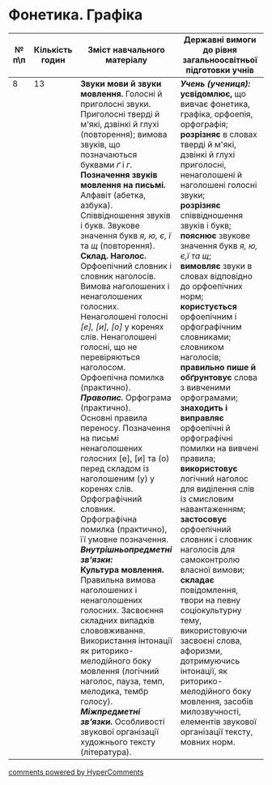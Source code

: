<div id="hypercomments_widget" class="js-hypercomments-widget invisible"></div>

# Фонетика. Графіка

<table>
  <tr>
    <td width="10%" align="center"><b>№ <br>п\п</br></b></td>
    <td width="5%" align="center"><b>Кількість годин</b></td>  
    <td width="40%" align="center"><b>Зміст навчального матеріалу</b></td>
    <td width="45%" align="center"><b>Державні вимоги до рівня загальноосвітньої підготовки учнів</b></td>
  </tr>
<tbody>
  <tr>
<td width="10%" style="vertical-align:top !important;">8</td>
<td width="5%" style="vertical-align:top !important;">13</td>
    <td width="40%" style="vertical-align:top !important;">
<b>Звуки мови й звуки мовлення.</b> Голосні й приголосні звуки. Приголосні тверді й м'які,  дзвінкі й глухі (повторення); вимова звуків, що позначаються буквами <i>ґ</i> і <i>г</i>.<br>
<b>Позначення звуків мовлення на письмі.</b> Алфавіт (абетка, азбука). Співвідношення звуків і букв. Звукове значення букв <i>я, ю, є, ї </i> та <i>щ</i> (повторення).<br>
<b>Склад. Наголос.</b> Орфоепічний словник і словник наголосів. Вимова  наголошених і ненаголошених голосних. Ненаголошені голосні <i>[е], [и], [о]</i> у коренях слів. Ненаголошені голосні, що не перевіряються наголосом.<br>
Орфоепічна помилка (практично). <br>
<b><i>Правопис.</b></i> Орфограма (практично). <br>
Основні правила переносу. Позначення  на письмі ненаголошених голосних [е], [и] та (о) перед складом із наголошеним (у) у коренях слів.<br>
Орфографічний словник.<br>
Орфографічна помилка (практично), її умовне позначення.<br>
<b><i>Внутрішньопредметні  зв’язки:</i></b><br>
<b>Культура  мовлення.</b> Правильна вимова наголошених і ненаголошених голосних. Засвоєння складних випадків слововживання.<br>Використання інтонації як риторико-мелодійного боку мовлення (логічний наголос, пауза, темп, мелодика, тембр голосу). <br>
<b><i>Міжпредметні зв’язки.</i></b> Особливості звукової організації художнього тексту (література).
</td>
    <td width="45%" style="vertical-align:top !important;">
<i><b>Учень (учениця):</b></i><br>
<b>усвідомлює,</b>  що вивчає фонетика, графіка, орфоепія, орфографія;<br>
<b>розрізняє</b> в словах тверді й  м'які, дзвінкі й глухі приголосні, ненаголошені й наголошені голосні звуки;<br>
<b>розрізняє</b> співвідношення звуків і букв;<br>
<b>пояснює</b> звукове значення букв <i>я, ю, є,ї та щ</i>;<br>
<b>вимовляє</b> звуки  в словах відповідно до орфоепічних норм; <br>
<b>користується</b> орфоепічним і  орфографічним словниками; словником наголосів;<br>
<b>правильно пише й обґрунтовує</b> слова з вивченими орфограмами; <br>
<b>знаходить і виправляє</b> орфоепічні й орфографічні помилки на вивчені правила;<br>
<b>використовує</b> логічний наголос для виділення слів із смисловим навантаженням; <br>
<b>застосовує</b> орфоепічний словник  і словник наголосів для самоконтролю власної вимови;<br>
<b>складає</b> повідомлення, твори на певну соціокультурну тему, використовуючи засвоєні слова, афоризми, дотримуючись інтонації, як риторико-мелодійного боку мовлення, засобів милозвучності, елементів звукової організації тексту,  мовних норм.</td>
  </tr>
</tbody>
</table>

<div class="js-hypercomments-container">
<a href="http://hypercomments.com" class="hc-link" title="comments widget">comments powered by HyperComments</a>
</div>